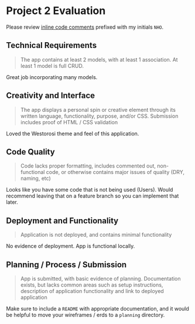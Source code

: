 # Project 2 Evaluation

Please review [inline code comments](https://github.com/Robizzy27/project2/compare/master...nolds9:feedback) prefixed with my initials `NHO`.

## Technical Requirements

> The app contains at least 2 models, with at least 1 association. At least 1 model is full CRUD.

Great job incorporating many models.

## Creativity and Interface

> The app displays a personal spin or creative element through its written language, functionality, purpose, and/or CSS. Submission includes proof of HTML / CSS validation

Loved the Westorosi theme and feel of this application.

## Code Quality

> Code lacks proper formatting, includes commented out, non-functional code, or otherwise contains major issues of quality (DRY, naming, etc)

Looks like you have some code that is not being used (Users). Would recommend leaving that on a feature branch so you can implement that later.

## Deployment and Functionality

> Application is not deployed, and contains minimal functionality

No evidence of deployment. App is functional locally.

## Planning / Process / Submission

> App is submitted, with basic evidence of planning. Documentation exists, but lacks common areas such as setup instructions, description of application functionality and link to deployed application

Make sure to include a `README` with appropriate documentation, and it would be helpful to move your wireframes / erds to a `planning` directory.
